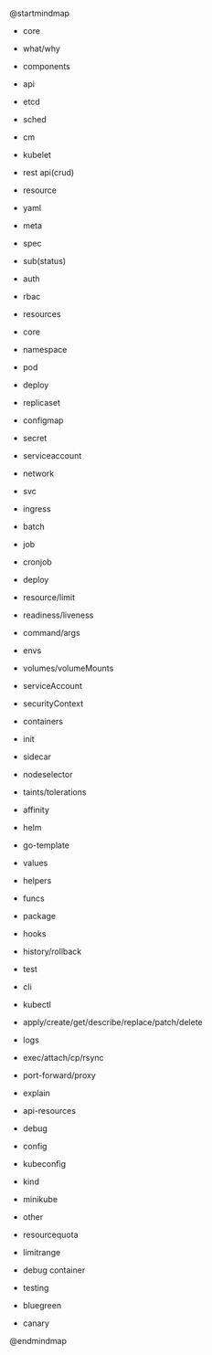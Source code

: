 @startmindmap

* core
 * what/why
 * components
  * api
  * etcd
  * sched
  * cm
  * kubelet
 * rest api(crud)
  * resource
   * yaml
   * meta
   * spec
   * sub(status)
 * auth
  * rbac

* resources
 * core
  * namespace
  * pod
  * deploy
  * replicaset
  * configmap
  * secret
  * serviceaccount
 * network
  * svc
  * ingress
 * batch
  * job
  * cronjob

* deploy
 * resource/limit
 * readiness/liveness
 * command/args
 * envs
 * volumes/volumeMounts
 * serviceAccount
 * securityContext
 * containers
  * init
  * sidecar
 * nodeselector
  * taints/tolerations
  * affinity
 * helm
  * go-template
   * values
   * helpers
   * funcs
  * package
  * hooks
  * history/rollback
  * test

* cli
 * kubectl
  * apply/create/get/describe/replace/patch/delete
  * logs
  * exec/attach/cp/rsync
  * port-forward/proxy
  * explain
  * api-resources
  * debug
  * config
   * kubeconfig
 * kind
 * minikube

* other
 * resourcequota
 * limitrange
 * debug container
 * testing
  * bluegreen
  * canary

@endmindmap
